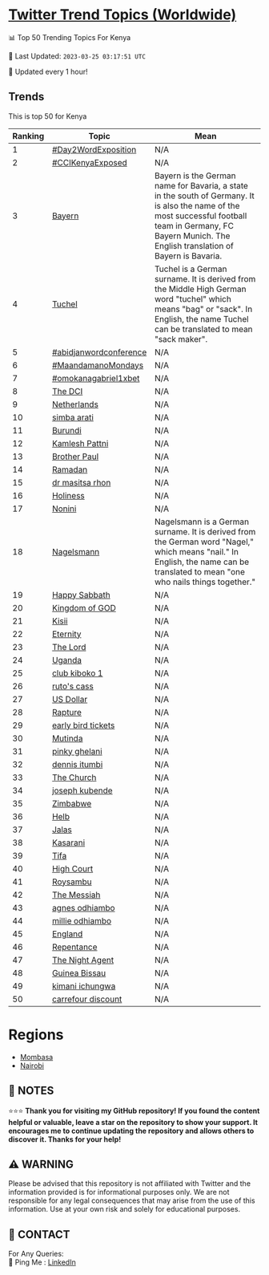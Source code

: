 [Twitter Trend Topics (Worldwide)](https://github.com/ErcinDedeoglu/Twitter-Trend-Topics)
==========


📊 Top 50 Trending Topics For Kenya

📆 Last Updated: `2023-03-25 03:17:51 UTC`

🔧 Updated every 1 hour!


## Trends

This is top 50 for Kenya

| Ranking | Topic | Mean |
| ------- | ------------ | ------------ |
| 1 | [#Day2WordExposition](http://twitter.com/search?q=%23Day2WordExposition) | N/A |
| 2 | [#CCIKenyaExposed](http://twitter.com/search?q=%23CCIKenyaExposed) | N/A |
| 3 | [Bayern](http://twitter.com/search?q=Bayern) | Bayern is the German name for Bavaria, a state in the south of Germany. It is also the name of the most successful football team in Germany, FC Bayern Munich. The English translation of Bayern is Bavaria. |
| 4 | [Tuchel](http://twitter.com/search?q=Tuchel) | Tuchel is a German surname. It is derived from the Middle High German word "tuchel" which means "bag" or "sack". In English, the name Tuchel can be translated to mean "sack maker". |
| 5 | [#abidjanwordconference](http://twitter.com/search?q=%23abidjanwordconference) | N/A |
| 6 | [#MaandamanoMondays](http://twitter.com/search?q=%23MaandamanoMondays) | N/A |
| 7 | [#omokanagabriel1xbet](http://twitter.com/search?q=%23omokanagabriel1xbet) | N/A |
| 8 | [The DCI](http://twitter.com/search?q=The+DCI) | N/A |
| 9 | [Netherlands](http://twitter.com/search?q=Netherlands) | N/A |
| 10 | [simba arati](http://twitter.com/search?q=simba+arati) | N/A |
| 11 | [Burundi](http://twitter.com/search?q=Burundi) | N/A |
| 12 | [Kamlesh Pattni](http://twitter.com/search?q=Kamlesh+Pattni) | N/A |
| 13 | [Brother Paul](http://twitter.com/search?q=Brother+Paul) | N/A |
| 14 | [Ramadan](http://twitter.com/search?q=Ramadan) | N/A |
| 15 | [dr masitsa rhon](http://twitter.com/search?q=dr+masitsa+rhon) | N/A |
| 16 | [Holiness](http://twitter.com/search?q=Holiness) | N/A |
| 17 | [Nonini](http://twitter.com/search?q=Nonini) | N/A |
| 18 | [Nagelsmann](http://twitter.com/search?q=Nagelsmann) | Nagelsmann is a German surname. It is derived from the German word "Nagel," which means "nail." In English, the name can be translated to mean "one who nails things together." |
| 19 | [Happy Sabbath](http://twitter.com/search?q=Happy+Sabbath) | N/A |
| 20 | [Kingdom of GOD](http://twitter.com/search?q=Kingdom+of+GOD) | N/A |
| 21 | [Kisii](http://twitter.com/search?q=Kisii) | N/A |
| 22 | [Eternity](http://twitter.com/search?q=Eternity) | N/A |
| 23 | [The Lord](http://twitter.com/search?q=The+Lord) | N/A |
| 24 | [Uganda](http://twitter.com/search?q=Uganda) | N/A |
| 25 | [club kiboko 1](http://twitter.com/search?q=club+kiboko+1) | N/A |
| 26 | [ruto's cass](http://twitter.com/search?q=ruto%27s+cass) | N/A |
| 27 | [US Dollar](http://twitter.com/search?q=US+Dollar) | N/A |
| 28 | [Rapture](http://twitter.com/search?q=Rapture) | N/A |
| 29 | [early bird tickets](http://twitter.com/search?q=early+bird+tickets) | N/A |
| 30 | [Mutinda](http://twitter.com/search?q=Mutinda) | N/A |
| 31 | [pinky ghelani](http://twitter.com/search?q=pinky+ghelani) | N/A |
| 32 | [dennis itumbi](http://twitter.com/search?q=dennis+itumbi) | N/A |
| 33 | [The Church](http://twitter.com/search?q=The+Church) | N/A |
| 34 | [joseph kubende](http://twitter.com/search?q=joseph+kubende) | N/A |
| 35 | [Zimbabwe](http://twitter.com/search?q=Zimbabwe) | N/A |
| 36 | [Helb](http://twitter.com/search?q=Helb) | N/A |
| 37 | [Jalas](http://twitter.com/search?q=Jalas) | N/A |
| 38 | [Kasarani](http://twitter.com/search?q=Kasarani) | N/A |
| 39 | [Tifa](http://twitter.com/search?q=Tifa) | N/A |
| 40 | [High Court](http://twitter.com/search?q=High+Court) | N/A |
| 41 | [Roysambu](http://twitter.com/search?q=Roysambu) | N/A |
| 42 | [The Messiah](http://twitter.com/search?q=The+Messiah) | N/A |
| 43 | [agnes odhiambo](http://twitter.com/search?q=agnes+odhiambo) | N/A |
| 44 | [millie odhiambo](http://twitter.com/search?q=millie+odhiambo) | N/A |
| 45 | [England](http://twitter.com/search?q=England) | N/A |
| 46 | [Repentance](http://twitter.com/search?q=Repentance) | N/A |
| 47 | [The Night Agent](http://twitter.com/search?q=The+Night+Agent) | N/A |
| 48 | [Guinea Bissau](http://twitter.com/search?q=Guinea+Bissau) | N/A |
| 49 | [kimani ichungwa](http://twitter.com/search?q=kimani+ichungwa) | N/A |
| 50 | [carrefour discount](http://twitter.com/search?q=carrefour+discount) | N/A |



# Regions

* [Mombasa](</Kenya/Mombasa.md>)
* [Nairobi](</Kenya/Nairobi.md>)



## 📝 NOTES

⭐⭐⭐ **Thank you for visiting my GitHub repository! If you found the content helpful or valuable, leave a star on the repository to show your support. It encourages me to continue updating the repository and allows others to discover it. Thanks for your help!**


## ⚠️ WARNING

Please be advised that this repository is not affiliated with Twitter and the information provided is for informational purposes only. We are not responsible for any legal consequences that may arise from the use of this information. Use at your own risk and solely for educational purposes.


## 📨 CONTACT

 For Any Queries:  
            🏓 Ping Me : [LinkedIn](https://www.linkedin.com/in/ercindedeoglu/)
